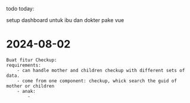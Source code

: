 todo today:

setup dashboard untuk ibu dan dokter pake vue

# 2024-08-02
    Buat fitur Checkup:
    requirements:
        - can handle mother and children checkup with different sets of data.
        - come from one component: checkup, whick search the guid of mother or children
        - anak:
            - 